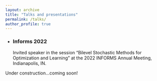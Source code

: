 ```yaml
---
layout: archive
title: "Talks and presentations"
permalink: /talks/
author_profile: true
---
```


[//]: # (<!--{% if site.talkmap_link == true %}-->)

[//]: # ()
[//]: # (<!--<p style="text-decoration:underline;"><a href="/talkmap.html">See a map of all the places I've given a talk!</a></p>-->)

[//]: # ()
[//]: # (<!--{% endif %}-->)

[//]: # ()
[//]: # (<!--{% for post in site.talks reversed %}-->)

[//]: # (<!--  {% include archive-single-talk.html %}-->)

[//]: # (<!--{% endfor %}-->)

- ### Informs 2022
    Invited speaker in the session “Bilevel Stochastic Methods for Optimization and Learning” at the 2022 INFORMS Annual Meeting, Indianapolis, IN. 

Under construction...coming soon!